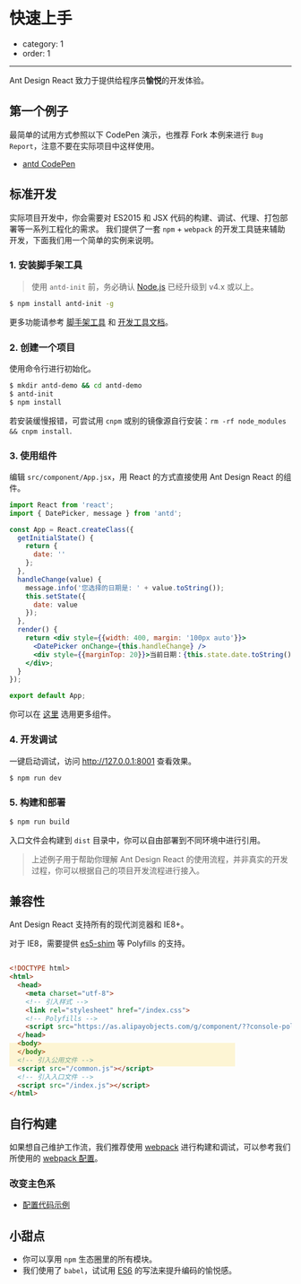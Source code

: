 # 快速上手

- category: 1
- order: 1

---

Ant Design React 致力于提供给程序员**愉悦**的开发体验。

## 第一个例子

最简单的试用方式参照以下 CodePen 演示，也推荐 Fork 本例来进行 `Bug Report`，注意不要在实际项目中这样使用。

- [antd CodePen](http://codepen.io/anon/pen/pgdXYp?editors=001)


## 标准开发

实际项目开发中，你会需要对 ES2015 和 JSX 代码的构建、调试、代理、打包部署等一系列工程化的需求。
我们提供了一套 `npm` + `webpack` 的开发工具链来辅助开发，下面我们用一个简单的实例来说明。

### 1. 安装脚手架工具

> 使用 `antd-init` 前，务必确认 [Node.js](https://nodejs.org/en/) 已经升级到 v4.x 或以上。

```bash
$ npm install antd-init -g
```

更多功能请参考 [脚手架工具](https://github.com/ant-design/antd-init/) 和 [开发工具文档](http://ant-tool.github.io/)。

### 2. 创建一个项目

使用命令行进行初始化。

```bash
$ mkdir antd-demo && cd antd-demo
$ antd-init
$ npm install
```

若安装缓慢报错，可尝试用 `cnpm` 或别的镜像源自行安装：`rm -rf node_modules && cnpm install`.

### 3. 使用组件

编辑 `src/component/App.jsx`，用 React 的方式直接使用 Ant Design React 的组件。

```jsx
import React from 'react';
import { DatePicker, message } from 'antd';

const App = React.createClass({
  getInitialState() {
    return {
      date: ''
    };
  },
  handleChange(value) {
    message.info('您选择的日期是: ' + value.toString());
    this.setState({
      date: value
    });
  },
  render() {
    return <div style={{width: 400, margin: '100px auto'}}>
      <DatePicker onChange={this.handleChange} />
      <div style={{marginTop: 20}}>当前日期：{this.state.date.toString()}</div>
    </div>;
  }
});

export default App;
```

你可以在 [这里](/components/button) 选用更多组件。

### 4. 开发调试

一键启动调试，访问 http://127.0.0.1:8001 查看效果。

```bash
$ npm run dev
```

### 5. 构建和部署

```bash
$ npm run build
```

入口文件会构建到 `dist` 目录中，你可以自由部署到不同环境中进行引用。

> 上述例子用于帮助你理解 Ant Design React 的使用流程，并非真实的开发过程，你可以根据自己的项目开发流程进行接入。

## 兼容性

Ant Design React 支持所有的现代浏览器和 IE8+。

对于 IE8，需要提供 [es5-shim](http://facebook.github.io/react/docs/working-with-the-browser.html#browser-support-and-polyfills) 等 Polyfills 的支持。

<div class="code-line-highlight"></div>

<style>
.code-line-highlight {
  box-shadow: 0px 196px 0px rgba(255, 207, 0, 0.16);
  height: 42px;
  margin-top: -42px;
  position: relative;
  z-index: 1;
  width: 80%;
}
</style>

```html
<!DOCTYPE html>
<html>
  <head>
    <meta charset="utf-8">
    <!-- 引入样式 -->
    <link rel="stylesheet" href="/index.css">
    <!-- Polyfills -->
    <script src="https://as.alipayobjects.com/g/component/??console-polyfill/0.2.2/index.js,es5-shim/4.1.14/es5-shim.min.js,es5-shim/4.1.14/es5-sham.min.js,html5shiv/3.7.2/html5shiv.min.js,media-match/2.0.2/media.match.min.js"></script>
  </head>
  <body>
  </body>
  <!-- 引入公用文件 -->
  <script src="/common.js"></script>
  <!-- 引入入口文件 -->
  <script src="/index.js"></script>
</html>
```

## 自行构建

如果想自己维护工作流，我们推荐使用 [webpack](http://webpack.github.io/) 进行构建和调试，可以参考我们所使用的 [webpack 配置](https://github.com/ant-tool/atool-build/blob/master/src/getWebpackCommonConfig.js)。

### 改变主色系

- [配置代码示例](https://github.com/ant-tool/xtool/tree/master/examples/customize-antd-theme)

## 小甜点

- 你可以享用 `npm` 生态圈里的所有模块。
- 我们使用了 `babel`，试试用 [ES6](http://babeljs.io/blog/2015/06/07/react-on-es6-plus/) 的写法来提升编码的愉悦感。
